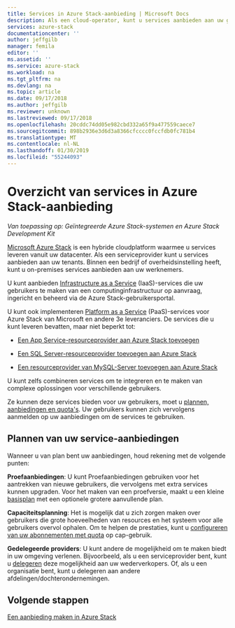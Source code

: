 ```yaml
---
title: Services in Azure Stack-aanbieding | Microsoft Docs
description: Als een cloud-operator, kunt u services aanbieden aan uw gebruikers.
services: azure-stack
documentationcenter: ''
author: jeffgilb
manager: femila
editor: ''
ms.assetid: ''
ms.service: azure-stack
ms.workload: na
ms.tgt_pltfrm: na
ms.devlang: na
ms.topic: article
ms.date: 09/17/2018
ms.author: jeffgilb
ms.reviewer: unknown
ms.lastreviewed: 09/17/2018
ms.openlocfilehash: 20cddc74dd05e982cbd332a65f9a477559caece7
ms.sourcegitcommit: 898b2936e3d6d3a8366cfcccc0fccfdb0fc781b4
ms.translationtype: MT
ms.contentlocale: nl-NL
ms.lasthandoff: 01/30/2019
ms.locfileid: "55244093"
---
```

# <a name="overview-of-offering-services-in-azure-stack"></a>Overzicht van services in Azure Stack-aanbieding

*Van toepassing op: Geïntegreerde Azure Stack-systemen en Azure Stack Development Kit*

[Microsoft Azure Stack](azure-stack-poc.md) is een hybride cloudplatform waarmee u services leveren vanuit uw datacenter. Als een serviceprovider kunt u services aanbieden aan uw tenants. Binnen een bedrijf of overheidsinstelling heeft, kunt u on-premises services aanbieden aan uw werknemers. 

U kunt aanbieden [Infrastructure as a Service](https://azure.microsoft.com/overview/what-is-iaas/) (IaaS)-services die uw gebruikers te maken van een computinginfrastructuur op aanvraag, ingericht en beheerd via de Azure Stack-gebruikersportal.

U kunt ook implementeren [Platform as a Service](https://azure.microsoft.com/overview/what-is-paas/) (PaaS)-services voor Azure Stack van Microsoft en andere 3e leveranciers. De services die u kunt leveren bevatten, maar niet beperkt tot:

- [Een App Service-resourceprovider aan Azure Stack toevoegen](https://docs.microsoft.com/azure/azure-stack/azure-stack-app-service-overview)

- [Een SQL Server-resourceprovider toevoegen aan Azure Stack](https://docs.microsoft.com/azure/azure-stack/azure-stack-sql-resource-provider-deploy)

- [Een resourceprovider van MySQL-Server toevoegen aan Azure Stack](https://docs.microsoft.com/azure/azure-stack/azure-stack-mysql-resource-provider-deploy)


U kunt zelfs combineren services om te integreren en te maken van complexe oplossingen voor verschillende gebruikers.

Ze kunnen deze services bieden voor uw gebruikers, moet u [plannen, aanbiedingen en quota's](azure-stack-plan-offer-quota-overview.md). Uw gebruikers kunnen zich vervolgens aanmelden op uw aanbiedingen om de services te gebruiken.

## <a name="plan-your-service-offers"></a>Plannen van uw service-aanbiedingen

Wanneer u van plan bent uw aanbiedingen, houd rekening met de volgende punten:

**Proefaanbiedingen**: U kunt Proefaanbiedingen gebruiken voor het aantrekken van nieuwe gebruikers, die vervolgens met extra services kunnen upgraden. Voor het maken van een proefversie, maakt u een kleine [basisplan](azure-stack-plan-offer-quota-overview.md#base-plan) met een optionele grotere aanvullende plan.

**Capaciteitsplanning**: Het is mogelijk dat u zich zorgen maken over gebruikers die grote hoeveelheden van resources en het systeem voor alle gebruikers overvol ophalen. Om te helpen de prestaties, kunt u [configureren van uw abonnementen met quota](azure-stack-plan-offer-quota-overview.md#plans) op cap-gebruik.

**Gedelegeerde providers**: U kunt andere de mogelijkheid om te maken biedt in uw omgeving verlenen. Bijvoorbeeld, als u een serviceprovider bent, kunt u [delegeren](azure-stack-delegated-provider.md) deze mogelijkheid aan uw wederverkopers. Of, als u een organisatie bent, kunt u delegeren aan andere afdelingen/dochterondernemingen.

## <a name="next-steps"></a>Volgende stappen

[Een aanbieding maken in Azure Stack](azure-stack-create-offer.md)
